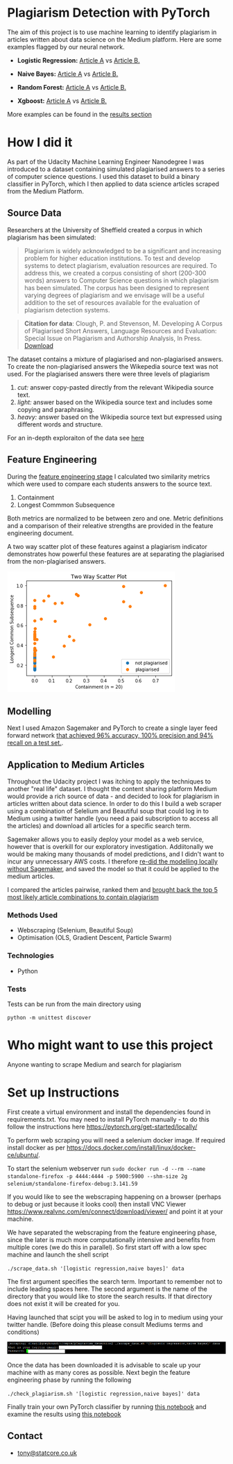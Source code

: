 # Plagiarism Detection with PyTorch
The aim of this project is to use machine learning to identify plagiarism in articles written about data science on the Medium platform. Here are some examples flagged by our neural network.

* **Logistic Regression:** [Article A](https://towardsdatascience.com/why-linear-regression-is-not-suitable-for-binary-classification-c64457be8e28?source=search_post) vs [Article B.](https://medium.com/@elenjubbas/linear-regression-vs-logistic-regression-for-classification-tasks-b42f85487857?source=search_post)

* **Naive Bayes:** [Article A](https://medium.com/@mahjahnavi/natural-language-processing-an-overview-of-key-algorithms-and-their-evolution-2d9612d1f764?source=search_post) vs [Article B.](https://medium.com/reality-engines/natural-language-processing-an-overview-of-key-algorithms-and-their-evolution-3588d2cef90f?source=search_post)

* **Random Forest:** [Article A](https://medium.com/datadriveninvestor/ensemble-learning-and-random-forest-7430ebf3da7e?source=search_post) vs [Article B.](https://medium.com/@Synced/how-random-forest-algorithm-works-in-machine-learning-3c0fe15b6674?source=search_post)

* **Xgboost:** [Article A](https://towardsdatascience.com/boosting-performance-with-xgboost-b4a8deadede7?source=search_post) vs [Article B.](https://medium.com/@knoldus/machinex-boosting-performance-with-xgboost-28c9f49998a6?source=search_post)

More examples can be found in the [results section](notebooks/2_results.ipynb)

# How I did it
As part of the Udacity Machine Learning Engineer Nanodegree I was introduced to a dataset containing simulated plagiarised answers to a series of computer science questions. I used this dataset to build a binary classifier in PyTorch, which I then applied to data science articles scraped from the Medium Platform.

## Source Data

Researchers at the University of Sheffield created a corpus in which plagiarism has been simulated:

>Plagiarism is widely acknowledged to be a significant and increasing problem for higher education institutions. To test and develop systems to detect plagiarism, evaluation resources are required. To address this, we created a corpus consisting of short (200-300 words) answers to Computer Science questions in which plagiarism has been simulated. The corpus has been designed to represent varying degrees of plagiarism and we envisage will be a useful addition to the set of resources available for the evaluation of plagiarism detection systems. 

> **Citation for data**: Clough, P. and Stevenson, M. Developing A Corpus of Plagiarised Short Answers, Language Resources and Evaluation: Special Issue on Plagiarism and Authorship Analysis, In Press. [Download](https://ir.shef.ac.uk/cloughie/resources/plagiarism_corpus.html)

The dataset contains a mixture of plagiarised and non-plagiarised answers. To create the non-plagiarised answers the Wikepedia source text was not used. For the plagiarised answers there were three levels of plagiarism

1) *cut:* answer copy-pasted directly from the relevant Wikipedia source text.
2) *light:* answer based on the Wikipedia source text and includes some copying and paraphrasing.
3) *heavy:* answer based on the Wikipedia source text but expressed using different words and structure. 

For an in-depth exploraiton of the data see [here](udacity/Solutions/1_Data_Exploration.ipynb)

## Feature Engineering

During the [feature engineering stage](udacity/Solutions/2_Plagiarism_Feature_Engineering.ipynb) I calculated two similarity metrics which were used to compare each students answers to the source text.
1) Containment
2) Longest Commmon Subsequence

Both metrics are normalized to be between zero and one. Metric definitions and a comparison of their releative strengths are provided in the feature engineering document. 

A two way scatter plot of these features against a plagiarism indicator demonstrates how powerful these features are at separating the plagiarised from the non-plagiarised answers.

![image](images/two_way_scatter.png)

## Modelling

Next I used Amazon Sagemaker and PyTorch to create a single layer feed forward network [that achieved 96% accuracy, 100% precision and 94% recall on a test set.](udacity/Solutions/3_Training_a_Model.ipynb). 

## Application to Medium Articles
Throughout the Udacity project I was itching to apply the techniques to another "real life" dataset. I thought the content sharing platform Medium would provide a rich source of data - and decided to look for plagiarism in articles written about data science. In order to do this I build a web scraper using a combination of Selelium and Beautiful soup that could log in to Medium using a twitter handle (you need a paid subscription to access all the articles) and download all articles for a specific search term. 

Sagemaker allows you to easily deploy your model as a web service, however that is overkill for our exploratory investigation. Addiitonally we would be making many thousands of model predictions, and I didn't want to incur any unnecessary AWS costs. I therefore [re-did the modelling  locally without Sagemaker](notebooks/1_train_model.ipynb), and saved the model so that it could be applied to the medium articles.

I compared the articles pairwise, ranked them and [brought back the top 5 most likely article combinations to contain plagiarism](notebooks/2_results.ipynb)

### Methods Used
* Webscraping (Selenium, Beautiful Soup)
* Optimisation (OLS, Gradient Descent, Particle Swarm)

### Technologies
* Python

### Tests
Tests can be run from the main directory using
```
python -m unittest discover
```

# Who might want to use this project
Anyone wanting to scrape Medium and search for plagiarism

# Set up Instructions
First create a virtual environment and install the dependencies found in requirements.txt. You may need to install PyTorch manually - to do this follow the instructions here https://pytorch.org/get-started/locally/

To perform web scraping you will need a selenium docker image. If required install docker as per https://docs.docker.com/install/linux/docker-ce/ubuntu/.

To start the selenium webserver run
`sudo docker run -d --rm --name standalone-firefox -p 4444:4444 -p 5900:5900 --shm-size 2g selenium/standalone-firefox-debug:3.141.59`

If you would like to see the webscraping happening on a browser (perhaps to debug or just because it looks cool) then install VNC Viewer https://www.realvnc.com/en/connect/download/viewer/ and point it at your machine. 

We have separated the webscraping from the feature engineering phase, since the later is much more computationally intensive and benefits from multiple cores (we do this in parallel). So first start off with a low spec machine and launch the shell script

`./scrape_data.sh '[logistic regression,naive bayes]' data`

The first argument specifies the search term. Important to remember not to include leading spaces here. The second argument is the name of the directory that you would like to store the search results. If that directory does not exist it will be created for you.

Having launched that scipt you will be asked to log in to medium using your twitter handle. (Before doing this please consult Mediums terms and conditions)

![image](images/login.PNG)

Once the data has been downloaded it is advisable to scale up your machine with as many cores as possible. Next begin the feature engineering phase by running the following

`./check_plagiarism.sh '[logistic regression,naive bayes]' data`

Finally train your own PyTorch classifier by running [this notebook](notebooks/1_train_model.ipynb) and examine the results using [this notebook](notebooks/2_results.ipynb)

## Contact
* tony@statcore.co.uk
